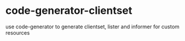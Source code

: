 # code-generator-clientset
use code-generator to generate clientset, lister and informer for custom resources
